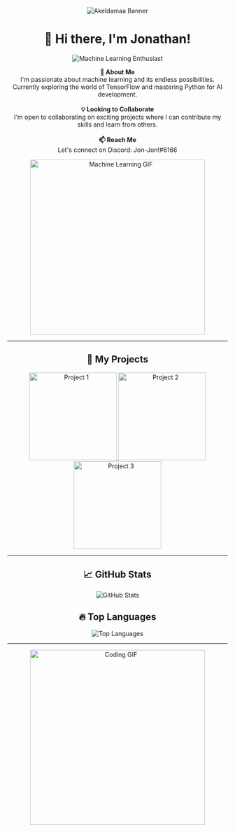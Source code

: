 <p align="center">
  <img src="https://your-image-url.com/your-image.png" alt="Akeldamaa Banner">
</p>

<h1 align="center">👋 Hi there, I'm Jonathan!</h1>

<p align="center">
  <img src="https://img.shields.io/badge/Machine%20Learning-Enthusiast-orange" alt="Machine Learning Enthusiast">
</p>

<p align="center">
  <b>👀 About Me</b><br>
  I'm passionate about machine learning and its endless possibilities. Currently exploring the world of TensorFlow and mastering Python for AI development.
  <br><br>
  <b>💡 Looking to Collaborate</b><br>
  I'm open to collaborating on exciting projects where I can contribute my skills and learn from others.
  <br><br>
  <b>📫 Reach Me</b><br>
  Let's connect on Discord: Jon-Jon!#6166
</p>

<p align="center">
  <img src="https://github.com/Akeldamaa/Akeldamaa/raw/main/assets/machine_learning.gif" alt="Machine Learning GIF" width="400px">
</p>

---

<h2 align="center">🚀 My Projects</h2>

<p align="center">
  <a href="https://github.com/Akeldamaa/project1">
    <img src="https://your-image-url.com/project1.png" alt="Project 1" width="200px">
  </a>
  <a href="https://github.com/Akeldamaa/project2">
    <img src="https://your-image-url.com/project2.png" alt="Project 2" width="200px">
  </a>
  <a href="https://github.com/Akeldamaa/project3">
    <img src="https://your-image-url.com/project3.png" alt="Project 3" width="200px">
  </a>
</p>

---

<h2 align="center">📈 GitHub Stats</h2>

<p align="center">
  <img src="https://github-readme-stats.vercel.app/api?username=Akeldamaa&show_icons=true&theme=radical" alt="GitHub Stats">
</p>

<h2 align="center">🔥 Top Languages</h2>

<p align="center">
  <img src="https://github-readme-stats.vercel.app/api/top-langs/?username=Akeldamaa&layout=compact&theme=radical" alt="Top Languages">
</p>

---

<p align="center">
  <img src="https://github.com/Akeldamaa/Akeldamaa/raw/main/assets/coding.gif" alt="Coding GIF" width="400px">
</p>

